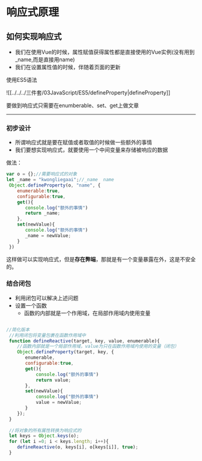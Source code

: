 # 响应式原理
## 如何实现响应式

- 我们在使用Vue的时候，属性赋值获得属性都是直接使用的Vue实例(没有用到_name,而是直接用name)
- 我们在设置属性值的时候，伴随着页面的更新

使用ES5语法

![[../../../三件套/03JavaScript/ES5/defineProperty|defineProperty]]

要做到响应式只需要在enumberable、set、get上做文章

---

### 初步设计

- 所谓响应式就是要在赋值或者取值的时候做一些额外的事情
- 我们要想实现响应式，就要使用一个中间变量来存储被响应的数据

做法：

```js
var o = {};//需要响应式的对象
let _name = "kwongliegaai";//_name  name 
 Object.defineProperty(o, "name", {
    enumerable:true,
    configurable:true,
    get(){
 	   console.log("额外的事情")
 	   return _name;
    },
    set(newValue){
 	   console.log("额外的事情")
 	   _name = newValue;
    }
 })
```

这样做可以实现响应式，但是**存在弊端**，那就是有一个变量暴露在外，这是不安全的。

### 结合闭包
- 利用闭包可以解决上述问题
- 设置一个函数
	- 函数的内部就是一个作用域，在局部作用域内使用变量


```js

//简化版本
 //利用闭包将变量包裹在函数作用域中
 function defineReactive(target, key, value, enumerable){
    //函数内部就是一个局部作用域，value为只在函数作用域内使用的变量（闭包）
    Object.defineProperty(target, key, {
 	   enumerable,
 	   configurable:true,
 	   get(){
 		   console.log("额外的事情")
 		   return value;
 	   },
 	   set(newValue){
 		   console.log("额外的事情")
 		   value = newValue;
 	   }
    });
 }
 
 //将对象的所有属性转换为响应式的
 let keys = Object.keys(o);
 for (let i =0; i < keys.length; i++){
    defineReactive(o, keys[i], o[keys[i]], true);
 }
```